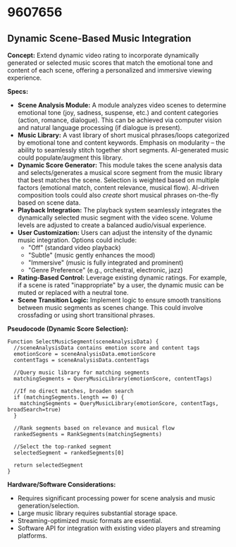 # 9607656

## Dynamic Scene-Based Music Integration

**Concept:** Extend dynamic video rating to incorporate dynamically generated or selected music scores that match the emotional tone and content of each scene, offering a personalized and immersive viewing experience.

**Specs:**

*   **Scene Analysis Module:** A module analyzes video scenes to determine emotional tone (joy, sadness, suspense, etc.) and content categories (action, romance, dialogue). This can be achieved via computer vision and natural language processing (if dialogue is present).
*   **Music Library:** A vast library of short musical phrases/loops categorized by emotional tone and content keywords.  Emphasis on modularity – the ability to seamlessly stitch together short segments. AI-generated music could populate/augment this library.
*   **Dynamic Score Generator:**  This module takes the scene analysis data and selects/generates a musical score segment from the music library that best matches the scene. Selection is weighted based on multiple factors (emotional match, content relevance, musical flow).  AI-driven composition tools could also *create* short musical phrases on-the-fly based on scene data.
*   **Playback Integration:** The playback system seamlessly integrates the dynamically selected music segment with the video scene. Volume levels are adjusted to create a balanced audio/visual experience.
*   **User Customization:** Users can adjust the intensity of the dynamic music integration. Options could include:
    *   "Off" (standard video playback)
    *   "Subtle" (music gently enhances the mood)
    *   "Immersive" (music is fully integrated and prominent)
    *   "Genre Preference" (e.g., orchestral, electronic, jazz)
*   **Rating-Based Control:** Leverage existing dynamic ratings. For example, if a scene is rated "inappropriate" by a user, the dynamic music can be muted or replaced with a neutral tone.
*   **Scene Transition Logic:** Implement logic to ensure smooth transitions between music segments as scenes change.  This could involve crossfading or using short transitional phrases.

**Pseudocode (Dynamic Score Selection):**

```
Function SelectMusicSegment(sceneAnalysisData) {
  //sceneAnalysisData contains emotion score and content tags
  emotionScore = sceneAnalysisData.emotionScore
  contentTags = sceneAnalysisData.contentTags

  //Query music library for matching segments
  matchingSegments = QueryMusicLibrary(emotionScore, contentTags)

  //If no direct matches, broaden search
  if (matchingSegments.length == 0) {
    matchingSegments = QueryMusicLibrary(emotionScore, contentTags, broadSearch=true)
  }

  //Rank segments based on relevance and musical flow
  rankedSegments = RankSegments(matchingSegments)

  //Select the top-ranked segment
  selectedSegment = rankedSegments[0]

  return selectedSegment
}
```

**Hardware/Software Considerations:**

*   Requires significant processing power for scene analysis and music generation/selection.
*   Large music library requires substantial storage space.
*   Streaming-optimized music formats are essential.
*   Software API for integration with existing video players and streaming platforms.